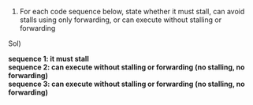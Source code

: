 1. For each code sequence below, state whether it must stall, can avoid stalls using only
forwarding, or can execute without stalling or forwarding 



Sol)

 **sequence 1: it must stall  
sequence 2: can execute without stalling or forwarding (no stalling, no forwarding)  
sequence 3: can execute without stalling or forwarding (no stalling, no forwarding)**